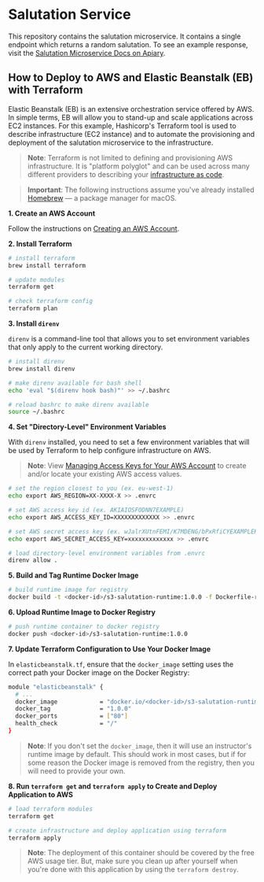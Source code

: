 # Salutation Service

This repository contains the salutation microservice. It contains a single endpoint which returns a random salutation. To see an example response, visit the [Salutation Microservice Docs on Apiary](http://docs.salutationmicroservice.apiary.io/#).

## How to Deploy to AWS and Elastic Beanstalk (EB) with Terraform

Elastic Beanstalk (EB) is an extensive orchestration service offered by AWS. In simple terms, EB will allow you to stand-up and scale applications across EC2 instances. For this example, Hashicorp's Terraform tool is used to describe infrastructure (EC2 instance) and to automate the provisioning and deployment of the salutation microservice to the infrastructure.

> **Note**: Terraform is not limited to defining and provisioning AWS infrastructure. It is "platform polyglot" and can be used across many different providers to describing your [infrastructure as code](https://en.wikipedia.org/wiki/Infrastructure_as_Code).

> **Important**: The following instructions assume you've already installed [Homebrew](https://brew.sh) — a package manager for macOS.

**1. Create an AWS Account**

Follow the instructions on [Creating an AWS Account](http://docs.aws.amazon.com/AmazonSimpleDB/latest/DeveloperGuide/AboutAWSAccounts.html).

**2. Install Terraform**

```bash
# install terraform
brew install terraform

# update modules
terraform get

# check terraform config
terraform plan
```

**3. Install `direnv`**

`direnv` is a command-line tool that allows you to set environment variables that only apply to the current working directory.

```bash
# install direnv
brew install direnv

# make direnv available for bash shell
echo 'eval "$(direnv hook bash)"' >> ~/.bashrc

# reload bashrc to make direnv available
source ~/.bashrc
```

**4. Set "Directory-Level" Environment Variables**

With `direnv` installed, you need to set a few environment variables that will be used by Terraform to help configure infrastructure on AWS.

> **Note**: View [Managing Access Keys for Your AWS Account](http://docs.aws.amazon.com/general/latest/gr/managing-aws-access-keys.html) to create and/or locate your existing AWS access values.

```bash
# set the region closest to you (ex. eu-west-1)
echo export AWS_REGION=XX-XXXX-X >> .envrc

# set AWS access key id (ex. AKIAIOSFODNN7EXAMPLE)
echo export AWS_ACCESS_KEY_ID=XXXXXXXXXXXXX >> .envrc

# set AWS secret access key (ex. wJalrXUtnFEMI/K7MDENG/bPxRfiCYEXAMPLEKEY)
echo export AWS_SECRET_ACCESS_KEY=xxxxxxxxxxxxx >> .envrc

# load directory-level environment variables from .envrc
direnv allow .
```

**5. Build and Tag Runtime Docker Image**

```bash
# build runtime image for registry
docker build -t <docker-id>/s3-salutation-runtime:1.0.0 -f Dockerfile-runtime .
```

**6. Upload Runtime Image to Docker Registry**

```bash
# push runtime container to docker registry
docker push <docker-id>/s3-salutation-runtime:1.0.0
```

**7. Update Terraform Configuration to Use Your Docker Image**

In `elasticbeanstalk.tf`, ensure that the `docker_image` setting uses the correct path your Docker image on the Docker Registry:

```bash
module "elasticbeanstalk" {
  # ...
  docker_image            = "docker.io/<docker-id>/s3-salutation-runtime"
  docker_tag              = "1.0.0"
  docker_ports            = ["80"]
  health_check            = "/"
}
```

> **Note**: If you don't set the `docker_image`, then it will use an instructor's runtime image by default. This should work in most cases, but if for some reason the Docker image is removed from the registry, then you will need to provide your own.

**8. Run `terraform get` and `terraform apply` to Create and Deploy Application to AWS**

```bash
# load terraform modules
terraform get

# create infrastructure and deploy application using terraform
terraform apply
```

> **Note**: The deployment of this container should be covered by the free AWS usage tier. But, make sure you clean up after yourself when you're done with this application by using the `terraform destroy`.
